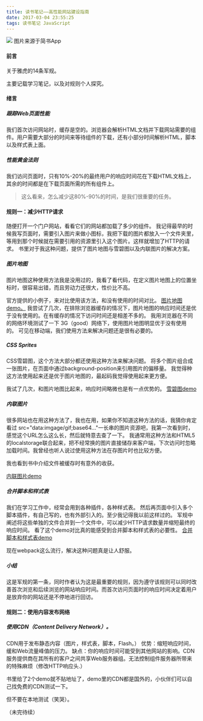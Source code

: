 ```yaml
---
title: 读书笔记——高性能网站建设指南
date: 2017-03-04 23:55:25
tags: 读书笔记 JavaScript
---
```


![](http://upload-images.jianshu.io/upload_images/3230776-3d33665bf3a7deef.jpg)
图片来源于简书App
<!--more--><!--more-->
#### 前言

关于雅虎的14条军规。

主要记载学习笔记，以及对规则个人探究。

#### 绪言

##### 跟踪Web页面性能

我们首次访问网站时，缓存是空的。浏览器会解析HTML文档并下载网站需要的组件。用户需要大部分的时间来等待组件的下载，还有小部分时间解析HTML，脚本以及样式表上面。

#####  性能黄金法则
我们访问页面时，只有10%-20%的最终用户的响应时间花在下载HTML文档上，其余的时间都是在下载页面所需的所有组件上。

>这么看来，怎么减少这80%-90%的时间，是我们很重要的任务。

####  规则一：减少HTTP请求

随便打开一个门户网站，看看它们的网站都加载了多少的组件。
我记得最早的时候我写页面时，需要引入图片来做小图标，我把下载的图片都放入一个文件夹里，等用到那个时候就在需要引用的资源里引入这个图片。这样就增加了HTTP的请求。
书里对于我这种问题，提供了图片地图与雪碧图以及内联图片的解决方案。

##### 图片地图
图片地图这种使用方法我是没用过的，我看了看代码，在定义图片地图上的位置坐标时，很容易出错，而且劳动力还很大，性价比不高。

官方提供的小例子，来对比使用该方法，和没有使用的时间对比。
[图片地图demo。](http://stevesouders.com/hpws/imagemap-no.php?t=1488611564046)
我尝试了几次，在排除浏览器缓存的情况下，图片地图的响应时间还是优于没有使用的。在有缓存的情况下访问时间还是相差不多的。
我用浏览器在不同的网络环境测试了一下 3G（good）网络下，使用图片地图明显优于没有使用的。
可见在移动端，我们使用方法来解决问题还是很有必要的。

##### CSS Sprites
CSS雪碧图，这个方法大部分都还使用这种方法来解决问题。
将多个图片组合成一张图片，在页面中通过background-position来引用图片的偏移量。
我觉得种这方法使用起来还是优于图片地图的，最起码我觉得使用起来更方便。

我试了几次，和图片地图比起来，响应时间略微也是有一点优势的。
[雪碧图demo](http://stevesouders.com/hpws/sprites.php?t=1488612433846)

##### 内联图片
很多网站也在用这种方法了，我也在用，如果你不知道这种方法的话，我猜你肯定看过 src="data:imgage/gif;base64..."一长串的图片资源吧，我第一次看到时，感觉这个URL怎么这么长，然后就特意去查了一下。
我通常用这种方法和HTML5的localstorage联合起来，把不经常换的图片直接储存来客户端，下次访问时忽略加载时间。我曾经也听人说过使用这种方法在存图片时也比较方便。

我也看到书中介绍文件被缓存时有意外的收获。

[内联图片demo](http://stevesouders.com/hpws/inline-images.php?t=1488612889314)

##### 合并脚本和样式表
我们在学习工作中，经常会用到各种插件，各种样式表。
然后再页面中引入多个脚本插件，有自己写的，也有外部引入的。至少我记得我以前这样过的。
军规中阐述将这些单独的文件合并到一个文件中，可以减少HTTP请求数量并缩短最终的响应时间。
看了这个demo对比真的能感受到合并脚本和样式表的必要性。
[合并脚本和样式表demo](http://stevesouders.com/hpws/combo.php)

现在webpack这么流行，解决这种问题真是让人舒服。

##### 小结
这是军规的第一条，同时作者认为这是最重要的规则，因为遵守该规则可以同时改善首次浏览和后续浏览的网站响应时间。而首次访问页面时的响应时间决定着用户是放弃你的网站还是不停地进行回访。

#### 规则二：使用内容发布网络

##### 使用CDN（Content Delivery Network）。
CDN用于发布静态内容（图片，样式表，脚本，Flash。）
优势：缩短响应时间，缓和Web流量峰值的压力。
缺点：你的响应时间可能受到其他网站的影响。CDN服务提供商在其所有的客户之间共享Web服务器组。无法控制组件服务器所带来的特殊麻烦（修改HTTP响应头.）

书里给了2个demo就不贴地址了，demo里的CDN都是国外的，小伙伴们可以自己找免费的CDN测试一下。

但不要在本地测试（笑哭）。

（未完待续）
